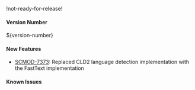 !not-ready-for-release!

#### Version Number
${version-number}

#### New Features

- [SCMOD-7373](https://portal.digitalsafe.net/browse/SCMOD-7373): Replaced CLD2 language detection implementation with the FastText implementation

#### Known Issues
